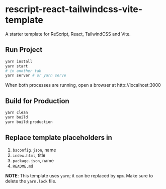 # rescript-react-tailwindcss-vite-template
A starter template for ReScript, React, TailwindCSS and Vite.

## Run Project

```sh
yarn install
yarn start
# in another tab
yarn server # or yarn serve
```

When both processes are running, open a browser at http://localhost:3000

## Build for Production

```sh
yarn clean
yarn build
yarn build:production
```

## Replace template placeholders in
1. `bsconfig.json`, name
2. `index.html`, title
3. `package.json`, name
4. `README.md`


**NOTE**: This template uses `yarn`; it can be replaced by `npm`. Make sure to delete the `yarn.lock` file.